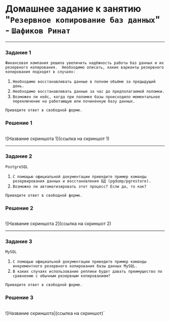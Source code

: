 # Домашнее задание к занятию "`Резервное копирование баз данных`" - `Шафиков Ринат`

---

### Задание 1

`Финансовая компания решила увеличить надёжность работы баз данных и их резервного копирования. 
Необходимо описать, какие варианты резервного копирования подходят в случаях:`

1. `Необходимо восстанавливать данные в полном объёме за предыдущий день.`
2. `Необходимо восстанавливать данные за час до предполагаемой поломки.`
3. `Возможен ли кейс, когда при поломке базы происходило моментальное переключение на работающую или починенную базу данных.`

`Приведите ответ в свободной форме.`

### Решение 1

```

```

![Название скриншота 1](ссылка на скриншот 1)


---

### Задание 2

`PostgreSQL`

1. `С помощью официальной документации приведите пример команды резервирования данных и восстановления БД (pgdump/pgrestore).`
2. `Возможно ли автоматизировать этот процесс? Если да, то как?`

`Приведите ответ в свободной форме.`

### Решение 2

```

```

![Название скриншота 2](ссылка на скриншот 2)

---

### Задание 3

`MySQL`

1. `С помощью официальной документации приведите пример команды инкрементного резервного копирования базы данных MySQL.`
2. `В каких случаях использование реплики будет давать преимущество по сравнению с обычным резервным копированием?`

`Приведите ответ в свободной форме.`

### Решение 3

```

```

![Название скриншота](ссылка на скриншот)`
